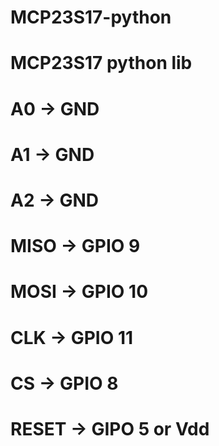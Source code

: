 # MCP23S17-python
# MCP23S17 python lib

# A0	-> GND
# A1	-> GND
# A2	-> GND
# MISO	-> GPIO 9
# MOSI	-> GPIO 10
# CLK	-> GPIO 11
# CS	-> GPIO 8
# RESET	-> GIPO 5 or Vdd
